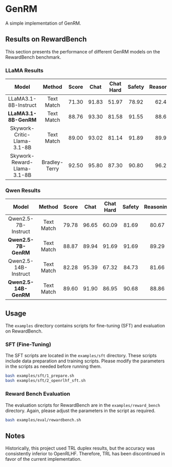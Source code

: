 # GenRM

A simple implementation of GenRM.

## Results on RewardBench

This section presents the performance of different GenRM models on the RewardBench benchmark.

### LLaMA Results

|            Model             |     Method     | Score  |  Chat  | Chat Hard | Safety | Reasoning |
| :---------------------------:| :------------: | :----: | :----: | :-------: | :----: | :-------: |
|   LLaMA3.1-8B-Instruct       |   Text Match   | 71.30  | 91.83  |   51.97   | 78.92  |   62.48   |
|   **LLaMA3.1-8B-GenRM**      |   Text Match   | 88.76  | 93.30  |   81.58   | 91.55  |   88.60   |
| Skywork-Critic-Llama-3.1-8B  |   Text Match   | 89.00  | 93.02  |   81.14   | 91.89  |   89.97   |
| Skywork-Reward-Llama-3.1-8B  |  Bradley-Terry | 92.50  | 95.80  |   87.30   | 90.80  |   96.20   |

### Qwen Results

|            Model             |     Method     | Score  |  Chat  | Chat Hard | Safety | Reasoning |
| :---------------------------:| :------------: | :----: | :----: | :-------: | :----: | :-------: |
|   Qwen2.5-7B-Instruct        |   Text Match   | 79.78  | 96.65  |   60.09   | 81.69  |   80.67   |
|   **Qwen2.5-7B-GenRM**       |   Text Match   | 88.87  | 89.94  |   91.69   | 91.69  |   89.29   |
|   Qwen2.5-14B-Instruct       |   Text Match   | 82.28  | 95.39  |   67.32   | 84.73  |   81.66   |
|   **Qwen2.5-14B-GenRM**      |   Text Match   | 89.60  | 91.90  |   86.95   | 90.68  |   88.86   |

## Usage

The `examples` directory contains scripts for fine-tuning (SFT) and evaluation on RewardBench.

### SFT (Fine-Tuning)

The SFT scripts are located in the `examples/sft` directory. These scripts include data preparation and training scripts. Please modify the parameters in the scripts as needed before running them.

```bash
bash examples/sft/1_prepare.sh
bash examples/sft/2_openrlhf_sft.sh
```

### Reward Bench Evaluation

The evaluation scripts for RewardBench are in the `examples/reward_bench` directory. Again, please adjust the parameters in the script as required.

```bash
bash examples/eval/rewardbench.sh
```

## Notes

Historically, this project used TRL duplex results, but the accuracy was consistently inferior to OpenRLHF. Therefore, TRL has been discontinued in favor of the current implementation.
